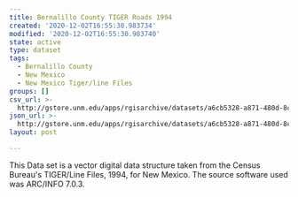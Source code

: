 ```yaml
---
title: Bernalillo County TIGER Roads 1994
created: '2020-12-02T16:55:30.983734'
modified: '2020-12-02T16:55:30.983740'
state: active
type: dataset
tags:
  - Bernalillo County
  - New Mexico
  - New Mexico Tiger/line Files
groups: []
csv_url: >-
  http://gstore.unm.edu/apps/rgisarchive/datasets/a6cb5328-a871-480d-8c85-bb034718f42a/tlf201shp.derived.csv
json_url: >-
  http://gstore.unm.edu/apps/rgisarchive/datasets/a6cb5328-a871-480d-8c85-bb034718f42a/tlf201shp.derived.json
layout: post

---
```

This Data set is a vector digital data structure taken from the Census Bureau's TIGER/Line Files, 1994, for New Mexico.  The source software used was ARC/INFO 7.0.3.
